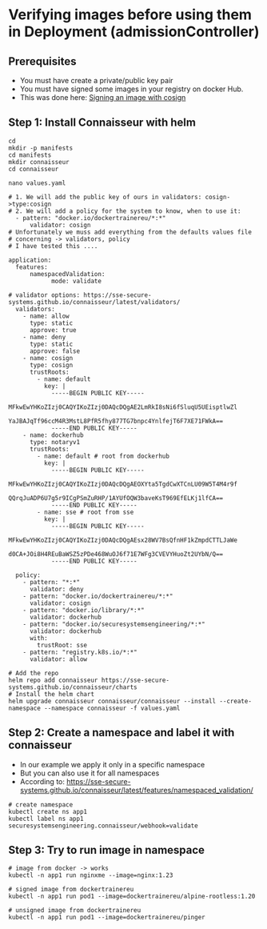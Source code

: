 # Verifying images before using them in Deployment (admissionController)

## Prerequisites

  * You must have create a private/public key pair
  * You must have signed some images in your registry on docker Hub.
  * This was done here: [Signing an image with cosign](/security/signing-images/01-signing.md)
    

## Step 1: Install Connaisseur with helm 

```
cd
mkdir -p manifests
cd manifests
mkdir connaisseur
cd connaisseur
```

```
nano values.yaml
```

```
# 1. We will add the public key of ours in validators: cosign->type:cosign 
# 2. We will add a policy for the system to know, when to use it:
  - pattern: "docker.io/dockertrainereu/*:*"
      validator: cosign
# Unfortunately we muss add everything from the defaults values file
# concerning -> validators, policy
# I have tested this .... 
```

```
application:
  features:
      namespacedValidation:
            mode: validate

# validator options: https://sse-secure-systems.github.io/connaisseur/latest/validators/
  validators:
    - name: allow
      type: static
      approve: true
    - name: deny
      type: static
      approve: false
    - name: cosign
      type: cosign
      trustRoots:
        - name: default
          key: |
            -----BEGIN PUBLIC KEY-----
            MFkwEwYHKoZIzj0CAQYIKoZIzj0DAQcDQgAE2LmRkI8sNi6fSluqU5UEisptlwZl
            YaJBAJqTf96ccM4R3MstL8PfR5fhy877TG7bnpc4YnlfejT6F7XE71FWkA==
            -----END PUBLIC KEY-----
    - name: dockerhub
      type: notaryv1
      trustRoots:
        - name: default # root from dockerhub
          key: |
            -----BEGIN PUBLIC KEY-----
            MFkwEwYHKoZIzj0CAQYIKoZIzj0DAQcDQgAEOXYta5TgdCwXTCnLU09W5T4M4r9f
            QQrqJuADP6U7g5r9ICgPSmZuRHP/1AYUfOQW3baveKsT969EfELKj1lfCA==
            -----END PUBLIC KEY-----
        - name: sse # root from sse
          key: |
            -----BEGIN PUBLIC KEY-----
            MFkwEwYHKoZIzj0CAQYIKoZIzj0DAQcDQgAEsx28WV7BsQfnHF1kZmpdCTTLJaWe
            d0CA+JOi8H4REuBaWSZ5zPDe468WuOJ6f71E7WFg3CVEVYHuoZt2UYbN/Q==
            -----END PUBLIC KEY-----

  policy:
    - pattern: "*:*"
      validator: deny
    - pattern: "docker.io/dockertrainereu/*:*"
      validator: cosign
    - pattern: "docker.io/library/*:*"
      validator: dockerhub
    - pattern: "docker.io/securesystemsengineering/*:*"
      validator: dockerhub
      with:
        trustRoot: sse
    - pattern: "registry.k8s.io/*:*"
      validator: allow
```

```
# Add the repo
helm repo add connaisseur https://sse-secure-systems.github.io/connaisseur/charts
# Install the helm chart
helm upgrade connaisseur connaisseur/connaisseur --install --create-namespace --namespace connaisseur -f values.yaml
```

## Step 2: Create a namespace and label it with connaisseur 

  * In our example we apply it only in a specific namespace
  * But you can also use it for all namespaces
  * According to: https://sse-secure-systems.github.io/connaisseur/latest/features/namespaced_validation/

```
# create namespace
kubectl create ns app1
kubectl label ns app1 securesystemsengineering.connaisseur/webhook=validate
```

## Step 3: Try to run image in namespace 

```
# image from docker -> works 
kubectl -n app1 run nginxme --image=nginx:1.23

# signed image from dockertrainereu 
kubectl -n app1 run pod1 --image=dockertrainereu/alpine-rootless:1.20

# unsigned image from dockertrainereu
kubectl -n app1 run pod1 --image=dockertrainereu/pinger
```
